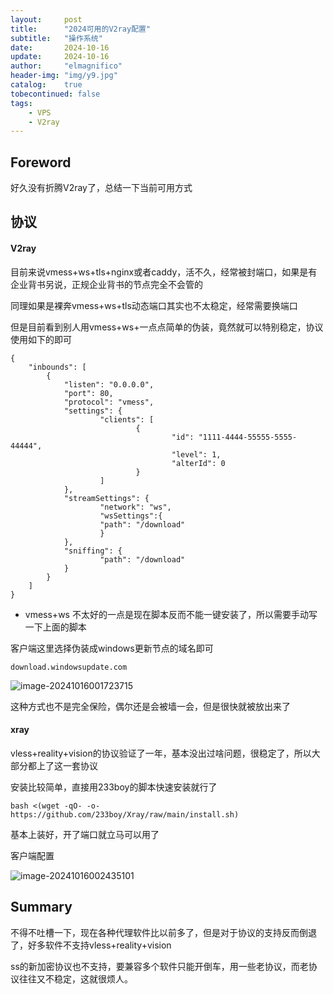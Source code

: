 ```yaml
---
layout:     post
title:      "2024可用的V2ray配置"
subtitle:   "操作系统"
date:       2024-10-16
update:     2024-10-16
author:     "elmagnifico"
header-img: "img/y9.jpg"
catalog:    true
tobecontinued: false
tags:
    - VPS
    - V2ray
---
```


## Foreword

好久没有折腾V2ray了，总结一下当前可用方式



## 协议

#### V2ray

目前来说vmess+ws+tls+nginx或者caddy，活不久，经常被封端口，如果是有企业背书另说，正规企业背书的节点完全不会管的

同理如果是裸奔vmess+ws+tls动态端口其实也不太稳定，经常需要换端口



但是目前看到别人用vmess+ws+一点点简单的伪装，竟然就可以特别稳定，协议使用如下的即可

```
{
    "inbounds": [
        {
            "listen": "0.0.0.0",
            "port": 80,
            "protocol": "vmess",
            "settings": {
                    "clients": [
                            {
                                    "id": "1111-4444-55555-5555-44444",
                                    "level": 1,
                                    "alterId": 0
                            }
                    ]
            },
            "streamSettings": {
                    "network": "ws",
                    "wsSettings":{
                    "path": "/download"
                    }
            },
            "sniffing": {
                    "path": "/download"
            }
        }
    ]
}
```

- vmess+ws 不太好的一点是现在脚本反而不能一键安装了，所以需要手动写一下上面的脚本



客户端这里选择伪装成windows更新节点的域名即可

```
download.windowsupdate.com
```

![image-20241016001723715](https://img.elmagnifico.tech/static/upload/elmagnifico/202410160017756.png)

这种方式也不是完全保险，偶尔还是会被墙一会，但是很快就被放出来了



#### xray

vless+reality+vision的协议验证了一年，基本没出过啥问题，很稳定了，所以大部分都上了这一套协议



安装比较简单，直接用233boy的脚本快速安装就行了

```
bash <(wget -qO- -o- https://github.com/233boy/Xray/raw/main/install.sh)
```

基本上装好，开了端口就立马可以用了



客户端配置

![image-20241016002435101](https://img.elmagnifico.tech/static/upload/elmagnifico/202410160024142.png)



## Summary

不得不吐槽一下，现在各种代理软件比以前多了，但是对于协议的支持反而倒退了，好多软件不支持vless+reality+vision

ss的新加密协议也不支持，要兼容多个软件只能开倒车，用一些老协议，而老协议往往又不稳定，这就很烦人。
